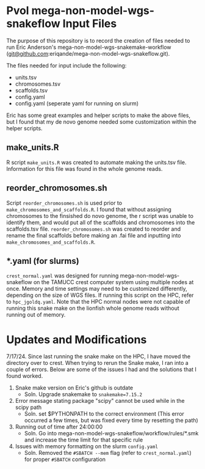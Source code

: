 # Pvol mega-non-model-wgs-snakeflow Input Files

The purpose of this repository is to record the creation of files needed to run Eric Anderson's mega-non-model-wgs-snakemake-workflow (git@github.com:eriqande/mega-non-model-wgs-snakeflow.git). 

The files needed for input include the following:
- units.tsv
- chromosomes.tsv
- scaffolds.tsv
- config.yaml
- config.yaml (seperate yaml for running on slurm)

Eric has some great examples and helper scripts to make the above files, but I found that my de novo genome needed some customization within the helper scripts. 

## make_units.R
R script ```make_units.R``` was created to automate making the units.tsv file. Information for this file was found in the whole genome reads.

## reorder_chromosomes.sh
Script ```reorder_chromosomes.sh``` is used prior to ```make_chromosomes_and_scaffolds.R```. I found that without assigning chromosomes to the finsished do novo genome, the r script was unable to identify them, and would put all of the scaffolds and chromosomes into the scaffolds.tsv file. ```reorder_chromosomes.sh``` was created to reorder and rename the final scaffolds before making an .fai file and inputting into ```make_chromosomes_and_scaffolds.R```. 

## *.yaml (for slurms)
```crest_normal.yaml``` was designed for running mega-non-model-wgs-snakeflow on the TAMUCC crest computer system using multiple nodes at once. Memory and time settings may need to be customized differently, depending on the size of WGS files. If running this script on the HPC, refer to ```hpc_jgoldq.yaml```. Note that the HPC normal nodes were not capable of running this snake make on the lionfish whole genome reads without running out of memory.

# Updates and Modifications
7/17/24. Since last running the snake make on the HPC, I have moved the directory over to crest. When trying to rerun the Snake make, I ran into a couple of errors. Below are some of the issues I had and the solutions that I found worked.

1. Snake make version on Eric's github is outdate
   - Soln. Upgrade snakemake to ```snakemake=7.15.2``` 
2. Error message stating package "scipy" cannot be used while in the scipy path
   - Soln. set $PYTHONPATH to the correct environment (This error occurred a few times, but was fixed every time by resetting the path)
3. Running out of time after 24:00:00
   - Soln. Go into mega-non-model-wgs-snakeflow/workflow/rules/*.smk and increase the time limit for that specific rule
4. Issues with memory formatting on the slurm ```config.yaml```
   - Soln. Removed the ```#SBATCH --mem``` flag (refer to ```crest_normal.yaml```) for proper ```#SBATCH``` configuration

